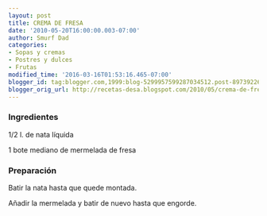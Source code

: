 ```yaml
---
layout: post
title: CREMA DE FRESA
date: '2010-05-20T16:00:00.003-07:00'
author: Smurf Dad
categories:
- Sopas y cremas
- Postres y dulces
- Frutas
modified_time: '2016-03-16T01:53:16.465-07:00'
blogger_id: tag:blogger.com,1999:blog-5299957599287034512.post-8973922640687433489
blogger_orig_url: http://recetas-desa.blogspot.com/2010/05/crema-de-fresa.html
---
```


<h3>Ingredientes</h3>

1/2 l. de nata l&iacute;quida

1 bote mediano de mermelada de fresa

<h3>Preparaci&oacute;n</h3>

Batir la nata hasta que quede montada.

A&ntilde;adir la mermelada y batir de nuevo hasta que engorde.

